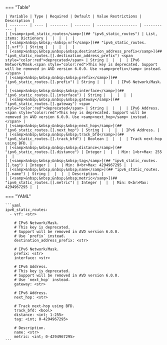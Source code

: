 <!--
  ~ Copyright (c) 2025 Arista Networks, Inc.
  ~ Use of this source code is governed by the Apache License 2.0
  ~ that can be found in the LICENSE file.
  -->
=== "Table"

    | Variable | Type | Required | Default | Value Restrictions | Description |
    | -------- | ---- | -------- | ------- | ------------------ | ----------- |
    | [<samp>ipv6_static_routes</samp>](## "ipv6_static_routes") | List, items: Dictionary |  |  |  |  |
    | [<samp>&nbsp;&nbsp;-&nbsp;vrf</samp>](## "ipv6_static_routes.[].vrf") | String |  |  |  |  |
    | [<samp>&nbsp;&nbsp;&nbsp;&nbsp;destination_address_prefix</samp>](## "ipv6_static_routes.[].destination_address_prefix") <span style="color:red">deprecated</span> | String |  |  |  | IPv6 Network/Mask.<span style="color:red">This key is deprecated. Support will be removed in AVD version 6.0.0. Use <samp>prefix</samp> instead.</span> |
    | [<samp>&nbsp;&nbsp;&nbsp;&nbsp;prefix</samp>](## "ipv6_static_routes.[].prefix") | String |  |  |  | IPv6 Network/Mask. |
    | [<samp>&nbsp;&nbsp;&nbsp;&nbsp;interface</samp>](## "ipv6_static_routes.[].interface") | String |  |  |  |  |
    | [<samp>&nbsp;&nbsp;&nbsp;&nbsp;gateway</samp>](## "ipv6_static_routes.[].gateway") <span style="color:red">deprecated</span> | String |  |  |  | IPv6 Address.<span style="color:red">This key is deprecated. Support will be removed in AVD version 6.0.0. Use <samp>next_hop</samp> instead.</span> |
    | [<samp>&nbsp;&nbsp;&nbsp;&nbsp;next_hop</samp>](## "ipv6_static_routes.[].next_hop") | String |  |  |  | IPv6 Address. |
    | [<samp>&nbsp;&nbsp;&nbsp;&nbsp;track_bfd</samp>](## "ipv6_static_routes.[].track_bfd") | Boolean |  |  |  | Track next-hop using BFD. |
    | [<samp>&nbsp;&nbsp;&nbsp;&nbsp;distance</samp>](## "ipv6_static_routes.[].distance") | Integer |  |  | Min: 1<br>Max: 255 |  |
    | [<samp>&nbsp;&nbsp;&nbsp;&nbsp;tag</samp>](## "ipv6_static_routes.[].tag") | Integer |  |  | Min: 0<br>Max: 4294967295 |  |
    | [<samp>&nbsp;&nbsp;&nbsp;&nbsp;name</samp>](## "ipv6_static_routes.[].name") | String |  |  |  | Description. |
    | [<samp>&nbsp;&nbsp;&nbsp;&nbsp;metric</samp>](## "ipv6_static_routes.[].metric") | Integer |  |  | Min: 0<br>Max: 4294967295 |  |

=== "YAML"

    ```yaml
    ipv6_static_routes:
      - vrf: <str>

        # IPv6 Network/Mask.
        # This key is deprecated.
        # Support will be removed in AVD version 6.0.0.
        # Use `prefix` instead.
        destination_address_prefix: <str>

        # IPv6 Network/Mask.
        prefix: <str>
        interface: <str>

        # IPv6 Address.
        # This key is deprecated.
        # Support will be removed in AVD version 6.0.0.
        # Use `next_hop` instead.
        gateway: <str>

        # IPv6 Address.
        next_hop: <str>

        # Track next-hop using BFD.
        track_bfd: <bool>
        distance: <int; 1-255>
        tag: <int; 0-4294967295>

        # Description.
        name: <str>
        metric: <int; 0-4294967295>
    ```

